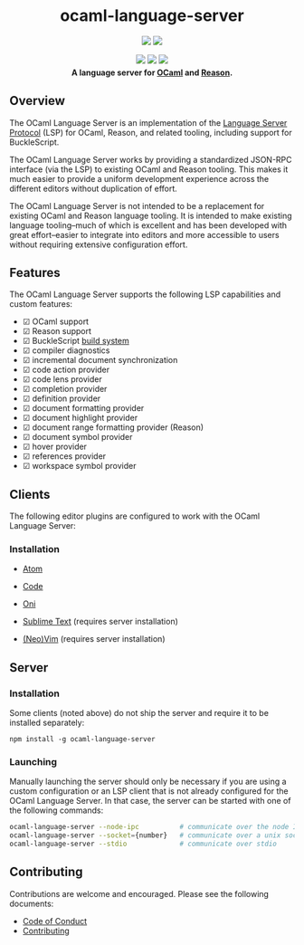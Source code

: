 <div align="center">
  <h1>ocaml-language-server</h1>
  <p style="margin-bottom: 0.5ex;">
    <a href="https://github.com/ocaml-lsp/ocaml-language-server/actions"><img
        src="https://github.com/ocaml-lsp/ocaml-language-server/workflows/ci/badge.svg" /></a>
    <img
        src="https://img.shields.io/badge/prettier-formatted-success?logo=prettier" />
  </p>
  <p style="margin-bottom: 0.5ex;">
    <a href="https://npmjs.org/package/ocaml-language-server"><img
        src="https://img.shields.io/npm/v/ocaml-language-server.svg?logo=javascript" /></a>
    <a href="https://npmjs.org/package/ocaml-language-server"><img
        src="https://img.shields.io/npm/dm/ocaml-language-server.svg?logo=npm" /></a>
    <a href="https://npmjs.org/package/ocaml-language-server"><img
        src="https://img.shields.io/librariesio/release/npm/ocaml-language-server.svg?logo=npm" /></a>
  </p>
  <strong>A language server for <a href="http://ocaml.org">OCaml</a> and <a href="https://reasonml.github.io">Reason</a>.</strong>
</div>

## Overview

The OCaml Language Server is an implementation of the [Language Server
Protocol](https://github.com/Microsoft/language-server-protocol) (LSP) for
OCaml, Reason, and related tooling, including support for BuckleScript.

The OCaml Language Server works by providing a standardized JSON-RPC interface
(via the LSP) to existing OCaml and Reason tooling. This makes it much easier to
provide a uniform development experience across the different editors without
duplication of effort.

The OCaml Language Server is not intended to be a replacement for existing OCaml
and Reason language tooling. It is intended to make existing language
tooling–much of which is excellent and has been developed with great
effort–easier to integrate into editors and more accessible to users without
requiring extensive configuration effort.

## Features

The OCaml Language Server supports the following LSP capabilities and custom
features:

- ☑ OCaml support
- ☑ Reason support
- ☑ BuckleScript [build system](https://bucklescript.github.io/bucklescript/Manual.html#_bucklescript_build_system_code_bsb_code)
- ☑ compiler diagnostics
- ☑ incremental document synchronization
- ☑ code action provider
- ☑ code lens provider
- ☑ completion provider
- ☑ definition provider
- ☑ document formatting provider
- ☑ document highlight provider
- ☑ document range formatting provider (Reason)
- ☑ document symbol provider
- ☑ hover provider
- ☑ references provider
- ☑ workspace symbol provider

## Clients

The following editor plugins are configured to work with the OCaml Language Server:

### Installation

- [Atom](https://github.com/reasonml-editor/atom-ide-reason)

- [Code](https://github.com/freebroccolo/vscode-reasonml)

- [Oni](https://github.com/bryphe/oni/wiki/Language-Support#reason-and-ocaml)

- [Sublime Text](https://github.com/reasonml-editor/sublime-reason) (requires server installation)

- [(Neo)Vim](https://github.com/reasonml-editor/vim-reason-plus) (requires server installation)

## Server

### Installation

Some clients (noted above) do not ship the server and require it to be installed
separately:

```
npm install -g ocaml-language-server
```

### Launching

Manually launching the server should only be necessary if you are using a custom
configuration or an LSP client that is not already configured for the OCaml
Language Server. In that case, the server can be started with one of the
following commands:

```sh
ocaml-language-server --node-ipc          # communicate over the node IPC
ocaml-language-server --socket={number}   # communicate over a unix socket
ocaml-language-server --stdio             # communicate over stdio
```

## Contributing

Contributions are welcome and encouraged. Please see the following documents:

- [Code of Conduct](CODE_OF_CONDUCT.md)
- [Contributing](CONTRIBUTING.md)
